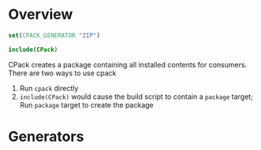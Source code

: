 # Overview

```cmake
set(CPACK_GENERATOR "ZIP")

include(CPack)
```

CPack creates a package containing all installed contents for consumers. There
are two ways to use cpack

1. Run `cpack` directly
2. `include(CPack)` would cause the build script to contain a `package` target;
   Run `package` target to create the package

# Generators
